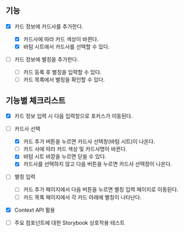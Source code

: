## 기능

- [x] 카드 정보에 카드사를 추가한다.

  - [x] 카드사에 따라 카드 색상이 바뀐다.
  - [x] 바텀 시트에서 카드사를 선택할 수 있다.

- [ ] 카드 정보에 별칭을 추가한다.

  - [ ] 카드 등록 후 별칭을 입력할 수 있다.
  - [ ] 카드 목록에서 별칭을 확인할 수 있다.

## 기능별 체크리스트

- [x] 카드 정보 입력 시 다음 입력창으로 포커스가 이동된다.

- [ ] 카드사 선택

  - [x] 카드 추가 버튼을 누르면 카드사 선택창(바텀 시트)이 나온다.
  - [ ] 카드 사에 따라 카드 색상 및 카드사명이 바뀐다.
  - [x] 바텀 시트 바깥을 누르면 닫을 수 있다.
  - [x] 카드사를 선택하지 않고 다음 버튼을 누르면 카드사 선택창이 나온다.

- [ ] 별칭 입력

  - [ ] 카드 추가 페이지에서 다음 버튼을 누르면 별칭 입력 페이지로 이동된다.
  - [ ] 카드 목록 페이지에서 각 카드 아래에 별칭이 나타난다.

- [x] Context API 활용
- [ ] 주요 컴포넌트에 대한 Storybook 상호작용 테스트
